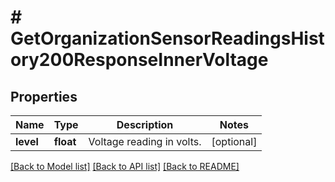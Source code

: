 # # GetOrganizationSensorReadingsHistory200ResponseInnerVoltage

## Properties

Name | Type | Description | Notes
------------ | ------------- | ------------- | -------------
**level** | **float** | Voltage reading in volts. | [optional]

[[Back to Model list]](../../README.md#models) [[Back to API list]](../../README.md#endpoints) [[Back to README]](../../README.md)
